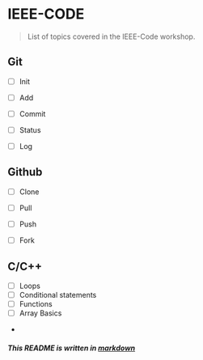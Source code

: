 # IEEE-CODE
> List of topics covered in the IEEE-Code workshop.

## Git
- [ ] Init
- [ ] Add
- [ ] Commit
- [ ] Status
- [ ] Log
 

## Github
- [ ] Clone
- [ ] Pull
- [ ] Push
- [ ] Fork 


## C/C++
- [ ] Loops
- [ ] Conditional statements
- [ ] Functions
- [ ] Array Basics
- 


##### This README is written in [markdown](https://guides.github.com/features/mastering-markdown/#GitHub-flavored-markdown)